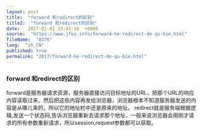 ```yaml
---
layout: post
title:  "forward 和redirect的区别"
title2:  "forward 和redirect的区别"
date:   2017-01-01 23:41:16  +0800
source:  "https://www.jfox.info/forward-he-redirect-de-qu-bie.html"
fileName:  "0376"
lang:  "zh_CN"
published: true
permalink: "2017/forward-he-redirect-de-qu-bie.html"
---
```




### forward 和redirect的区别

forward是服务器请求资源，服务器直接访问目标地址的URL，把那个URL的响应内容读取过来，然后把这些内容再发给浏览器，浏览器根本不知道服务器发送的内容是从哪儿来的，所以它的地址栏中还是原来的地址。
redirect就是服务端根据逻辑,发送一个状态码,告诉浏览器重新去请求那个地址，一般来说浏览器会用刚才请求的所有参数重新请求，所以session,request参数都可以获取。
